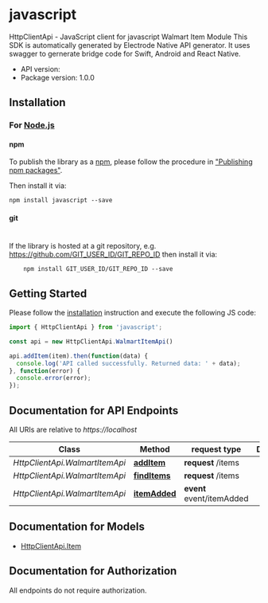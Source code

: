 # javascript

HttpClientApi - JavaScript client for javascript
Walmart Item Module
This SDK is automatically generated by Electrode Native API generator.
It uses swagger to gernerate bridge code for Swift, Android and React Native.

- API version: 
- Package version: 1.0.0

## Installation

### For [Node.js](https://nodejs.org/)

#### npm

To publish the library as a [npm](https://www.npmjs.com/),
please follow the procedure in ["Publishing npm packages"](https://docs.npmjs.com/getting-started/publishing-npm-packages).

Then install it via:

```shell
npm install javascript --save
```

#### git
#
If the library is hosted at a git repository, e.g.
https://github.com/GIT_USER_ID/GIT_REPO_ID
then install it via:

```shell
    npm install GIT_USER_ID/GIT_REPO_ID --save
```

## Getting Started

Please follow the [installation](#installation) instruction and execute the following JS code:

```javascript
import { HttpClientApi } from 'javascript';

const api = new HttpClientApi.WalmartItemApi()

api.addItem(item).then(function(data) {
  console.log('API called successfully. Returned data: ' + data);
}, function(error) {
  console.error(error);
});

```

## Documentation for API Endpoints

All URIs are relative to *https://localhost*

Class | Method |request type | Description
------------ | ------------- | ------------- | -------------
*HttpClientApi.WalmartItemApi* | [**addItem**](docs/WalmartItemApi.md#addItem) | **request** /items | 
*HttpClientApi.WalmartItemApi* | [**findItems**](docs/WalmartItemApi.md#findItems) | **request** /items | 
*HttpClientApi.WalmartItemApi* | [**itemAdded**](docs/WalmartItemApi.md#itemAdded) | **event** event/itemAdded | 

## Documentation for Models
 - [HttpClientApi.Item](docs/Item.md)

## Documentation for Authorization

 All endpoints do not require authorization.

